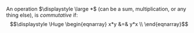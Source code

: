 An operation $\displaystyle \large *$ (can be a sum, multiplication, or any thing else), is *commutative* if:
$$\displaystyle \Huge \begin{eqnarray} 
x*y &=& y*x \\
\end{eqnarray}$$
